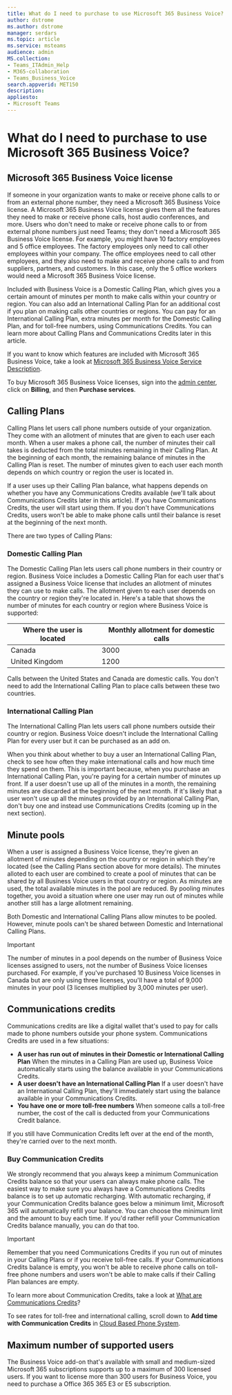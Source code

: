 ```yaml
---
title: What do I need to purchase to use Microsoft 365 Business Voice?
author: dstrome 
ms.author: dstrome
manager: serdars
ms.topic: article
ms.service: msteams
audience: admin
MS.collection: 
- Teams_ITAdmin_Help
- M365-collaboration
- Teams_Business_Voice
search.appverid: MET150
description: 
appliesto: 
- Microsoft Teams
---
```


# What do I need to purchase to use Microsoft 365 Business Voice?

## Microsoft 365 Business Voice license

If someone in your organization wants to make or receive phone calls to or from an external phone number, they need a Microsoft 365 Business Voice license. A Microsoft 365 Business Voice license gives them all the features they need to make or receive phone calls, host audio conferences, and more. Users who don't need to make or receive phone calls to or from external phone numbers just need Teams; they don't need a Microsoft 365 Business Voice license. For example, you might have 10 factory employees and 5 office employees. The factory employees only need to call other employees within your company. The office employees need to call other employees, and they also need to make and receive phone calls to and from suppliers, partners, and customers. In this case, only the 5 office workers would need a Microsoft 365 Business Voice license.

Included with Business Voice is a Domestic Calling Plan, which gives you a certain amount of minutes per month to make calls within your country or region. You can also add an International Calling Plan for an additional cost if you plan on making calls other countries or regions. You can pay for an International Calling Plan, extra minutes per month for the Domestic Calling Plan, and for toll-free numbers, using Communications Credits. You can learn more about Calling Plans and Communications Credits later in this article.

If you want to know which features are included with Microsoft 365 Business Voice, take a look at [Microsoft 365 Business Voice Service Description](https://docs.microsoft.com/office365/servicedescriptions/microsoft-365-business-voice-service-description).

To buy Microsoft 365 Business Voice licenses, sign into the [admin center](https://admin.microsoft.com/Adminportal/Home#/homepage), click on **Billing**, and then **Purchase services**.

## Calling Plans

Calling Plans let users call phone numbers outside of your organization. They come with an allotment of minutes that are given to each user each month. When a user makes a phone call, the number of minutes their call takes is deducted from the total minutes remaining in their Calling Plan. At the beginning of each month, the remaining balance of minutes in the Calling Plan is reset. The number of minutes given to each user each month depends on which country or region the user is located in.

If a user uses up their Calling Plan balance, what happens depends on whether you have any Communications Credits available (we'll talk about Communications Credits later in this article). If you have Communications Credits, the user will start using them. If you don't have Communications Credits, users won't be able to make phone calls until their balance is reset at the beginning of the next month.

There are two types of Calling Plans:

### Domestic Calling Plan

The Domestic Calling Plan lets users call phone numbers in their country or region. Business Voice includes a Domestic Calling Plan for each user that's assigned a Business Voice license that includes an allotment of minutes they can use to make calls. The allotment given to each user depends on the country or region they're located in. Here's a table that shows the number of minutes for each country or region where Business Voice is supported:

|Where the user is located          |Monthly allotment for domestic calls |
|-----------------------------------|-------------------------------------|
|Canada                             | 3000                                |
|United Kingdom                     | 1200                                |

Calls between the United States and Canada are domestic calls. You don't need to add the International Calling Plan to place calls between these two countries.

### International Calling Plan

The International Calling Plan lets users call phone numbers outside their country or region. Business Voice doesn't include the International Calling Plan for every user but it can be purchased as an add on.

When you think about whether to buy a user an International Calling Plan, check to see how often they make international calls and how much time they spend on them. This is important because, when you purchase an International Calling Plan, you're paying for a certain number of minutes up front. If a user doesn't use up all of the minutes in a month, the remaining minutes are discarded at the beginning of the next month. If it's likely that a user won't use up all the minutes provided by an International Calling Plan, don't buy one and instead use Communications Credits (coming up in the next section).

## Minute pools

When a user is assigned a Business Voice license, they're given an allotment of minutes depending on the country or region in which they're located (see the Calling Plans section above for more details). The minutes alloted to each user are combined to create a pool of minutes that can be shared by all Business Voice users in that country or region. As minutes are used, the total available minutes in the pool are reduced. By pooling minutes together, you avoid a situation where one user may run out of minutes while another still has a large allotment remaining.

Both Domestic and International Calling Plans allow minutes to be pooled. However, minute pools can't be shared between Domestic and International Calling Plans. 

> [!IMPORTANT]
> The number of minutes in a pool depends on the number of Business Voice licenses assigned to users, not the number of Business Voice licenses purchased. For example, if you've purchased 10 Business Voice licenses in Canada but are only using three licenses, you'll have a total of 9,000 minutes in your pool (3 licenses multiplied by 3,000 minutes per user).

## Communications credits

Communications credits are like a digital wallet that's used to pay for calls made to phone numbers outside your phone system. Communications Credits are used in a few situations:

- **A user has run out of minutes in their Domestic or International Calling Plan** When the minutes in a Calling Plan are used up, Business Voice automatically starts using the balance available in your Communications Credits.
- **A user doesn't have an International Calling Plan** If a user doesn't have an International Calling Plan, they'll immediately start using the balance available in your Communications Credits.
- **You have one or more toll-free numbers** When someone calls a toll-free number, the cost of the call is deducted from your Communications Credit balance.

If you still have Communication Credits left over at the end of the month, they're carried over to the next month.

### Buy Communication Credits

We strongly recommend that you always keep a minimum Communication Credits balance so that your users can always make phone calls. The easiest way to make sure you always have a Communications Credits balance is to set up automatic recharging. With automatic recharging, if your Communication Credits balance goes below a minimum limit, Microsoft 365 will automatically refill your balance. You can choose the minimum limit and the amount to buy each time. If you'd rather refill your Communication Credits balance manually, you can do that too.

> [!IMPORTANT]
> Remember that you need Communications Credits if you run out of minutes in your Calling Plans or if you receive toll-free calls. If your Communications Credits balance is empty, you won't be able to receive phone calls on toll-free phone numbers and users won't be able to make calls if their Calling Plan balances are empty.

To learn more about Communication Credits, take a look at [What are Communications Credits](../../what-are-communications-credits.md)?

To see rates for toll-free and international calling, scroll down to **Add time with Communication Credits** in [Cloud Based Phone System](https://products.office.com/microsoft-teams/voice-calling#ow-download-rates).

## Maximum number of supported users

The Business Voice add-on that's available with small and medium-sized Microsoft 365 subscriptions supports up to a maximum of 300 licensed users. If you want to license more than 300 users for Business Voice, you need to purchase a Office 365 365 E3 or E5 subscription.

